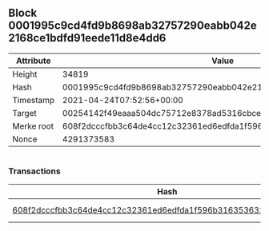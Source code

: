 ## Block 0001995c9cd4fd9b8698ab32757290eabb042e2168ce1bdfd91eede11d8e4dd6

Attribute | Value
--- | ---
Height | 34819
Hash | 0001995c9cd4fd9b8698ab32757290eabb042e2168ce1bdfd91eede11d8e4dd6
Timestamp | 2021-04-24T07:52:56+00:00
Target | 00254142f49eaaa504dc75712e8378ad5316cbcead634704b3734b6271167cc4
Merke root | 608f2dcccfbb3c64de4cc12c32361ed6edfda1f596b316353631a91f39a281cb
Nonce | 4291373583

```

```

### Transactions

Hash | Amount
--- | ---
[608f2dcccfbb3c64de4cc12c32361ed6edfda1f596b316353631a91f39a281cb](608f2dcccfbb3c64de4cc12c32361ed6edfda1f596b316353631a91f39a281cb.md) | 10.00000000 SKEPTI 
